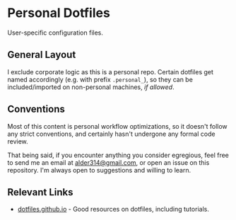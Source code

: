 # Personal Dotfiles
User-specific configuration files.

## General Layout
I exclude corporate logic as this is a personal repo.
Certain dotfiles get named accordingly (e.g. with prefix `.personal_`),
so they can be included/imported on non-personal machines, _if allowed_.

## Conventions
Most of this content is personal workflow optimizations, 
so it doesn't follow any strict conventions,
and certainly hasn't undergone any formal code review.

That being said, if you encounter anything you consider egregious,
feel free to send me an email at <alder314@gmail.com>,
or open an issue on this repository. 
I'm always open to suggestions and willing to learn.

## Relevant Links
- [dotfiles.github.io](https://dotfiles.github.io/) - Good resources on dotfiles, including tutorials.
